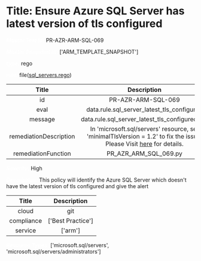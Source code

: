 



# Title: Ensure Azure SQL Server has latest version of tls configured


***<font color="white">Master Test Id:</font>*** PR-AZR-ARM-SQL-069

***<font color="white">Master Snapshot Id:</font>*** ['ARM_TEMPLATE_SNAPSHOT']

***<font color="white">type:</font>*** rego

***<font color="white">rule:</font>*** file([sql_servers.rego])  
  
  
  
  

|Title|Description|
| :---: | :---: |
|id|PR-AZR-ARM-SQL-069|
|eval|data.rule.sql_server_latest_tls_configured|
|message|data.rule.sql_server_latest_tls_configured_err|
|remediationDescription|In 'microsoft.sql/servers' resource, set 'minimalTlsVersion = 1.2' to fix the issue.<br>Please Visit <a href='https://docs.microsoft.com/en-us/azure/templates/microsoft.sql/servers' target='_blank'>here</a> for details.|
|remediationFunction|PR_AZR_ARM_SQL_069.py|


***<font color="white">Severity:</font>*** High

***<font color="white">Description:</font>*** This policy will identify the Azure SQL Server which doesn't have the latest version of tls configured and give the alert  
  
  

|Title|Description|
| :---: | :---: |
|cloud|git|
|compliance|['Best Practice']|
|service|['arm']|


***<font color="white">Resource Types:</font>*** ['microsoft.sql/servers', 'microsoft.sql/servers/administrators']


[sql_servers.rego]: https://github.com/prancer-io/prancer-compliance-test/tree/master/azure/iac/sql_servers.rego
